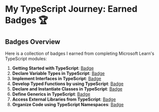 # My TypeScript Journey: Earned Badges 🏆

## Badges Overview

Here is a collection of badges I earned from completing Microsoft Learn's TypeScript modules:

1. **Getting Started with TypeScript**: [Badge](https://learn.microsoft.com/api/achievements/share/en-us/OlyaUs-1924/4LZM5E6K?sharingId=6E47C27B3FC3BB2A)
2. **Declare Variable Types in TypeScript**: [Badge](https://learn.microsoft.com/api/achievements/share/en-us/OlyaUs-1924/2BFRJUFV?sharingId=6E47C27B3FC3BB2A)
3. **Implement Interfaces in TypeScript**: [Badge](https://learn.microsoft.com/api/achievements/share/en-us/OlyaUs-1924/WZ6UM6CN?sharingId=6E47C27B3FC3BB2A)
4. **Develop Typed Functions by using TypeScript**: [Badge](https://learn.microsoft.com/api/achievements/share/en-us/OlyaUs-1924/XMU8KZ4Y?sharingId=6E47C27B3FC3BB2A)
5. **Declare and Instantiate Classes in TypeScript**: [Badge](https://learn.microsoft.com/api/achievements/share/en-us/OlyaUs-1924/ESA2UMYP?sharingId=6E47C27B3FC3BB2A)
6. **Define Generics in TypeScript**: [Badge](https://learn.microsoft.com/api/achievements/share/en-us/OlyaUs-1924/UYSGEBN3?sharingId=6E47C27B3FC3BB2A)
7. **Access External Libraries from TypeScript**: [Badge](https://learn.microsoft.com/api/achievements/share/en-us/OlyaUs-1924/74WX6G9Z?sharingId=6E47C27B3FC3BB2A)
8. **Organize Code using TypeScript Namespaces**: [Badge](https://learn.microsoft.com/api/achievements/share/en-us/OlyaUs-1924/KG2QXF3B?sharingId=6E47C27B3FC3BB2A)